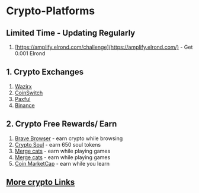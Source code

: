 # Crypto-Platforms

## Limited Time - Updating Regularly
1. [https://amplify.elrond.com/challenge](https://amplify.elrond.com/) - Get 0.001 Elrond

## 1. Crypto Exchanges
1. [Wazirx](https://wazirx.com/invite/fr4p35z3)
2. [CoinSwitch](https://coinswitch.co/in/refer?tag=vwoZ )
3. [Paxful](https://paxful.com/?r=r4YN5r5PWdX)
4. [Binance](https://www.binance.com/en/register?ref=39075058)

## 2. Crypto Free Rewards/ Earn
1. [Brave Browser](https://brave.com/download/) - earn crypto while browsing
2. [Crypto Soul](https://cryptosoul.io/ref/472592) - earn 650 soul tokens 
3. [Merge cats](https://mergecat.page.link/eNGEFiagCQibz4EcA) - earn while playing games
4. [Merge cats](https://mergecat.page.link/eNGEFiagCQibz4EcA) - earn while playing games
5. [Coin MarketCap](https://coinmarketcap.com/earn/) - earn while you learn


## [More crypto Links](http://run-coupon.herokuapp.com/crypto/)
 

